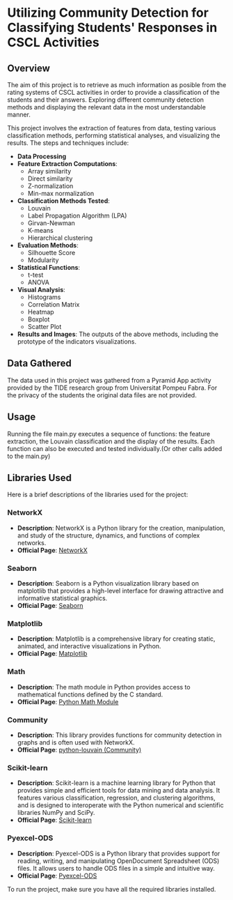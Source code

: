# Utilizing Community Detection for Classifying Students' Responses in CSCL Activities 

## Overview

The aim of this project is to retrieve as much information as posible from the rating systems of CSCL activities in order to provide a classification of the students and their answers.
Exploring different community detection methods and displaying the relevant data in the most understandable manner.

This project involves the extraction of features from data, testing various classification methods, performing statistical analyses, and visualizing the results.
The steps and techniques include:

- **Data Processing**
- **Feature Extraction Computations**:
  - Array similarity
  - Direct similarity
  - Z-normalization
  - Min-max normalization 
- **Classification Methods Tested**:
  - Louvain
  - Label Propagation Algorithm (LPA)
  - Girvan-Newman
  - K-means
  - Hierarchical clustering
- **Evaluation Methods**:
  - Silhouette Score
  - Modularity
- **Statistical Functions**:
  - t-test
  - ANOVA
- **Visual Analysis**:
  - Histograms
  - Correlation Matrix
  - Heatmap
  - Boxplot
  - Scatter Plot
- **Results and Images**: The outputs of the above methods, including the prototype of the indicators visualizations.

## Data Gathered

The data used in this project was gathered from a Pyramid App activity provided by the TIDE research group from Universitat Pompeu Fabra. 
For the privacy of the students the original data files are not provided.

## Usage

Running the file main.py executes a sequence of functions: the feature extraction, the Louvain classification and the display of the results.
Each function can also be executed and tested individually.(Or other calls added to the main.py)

## Libraries Used

Here is a brief descriptions of the libraries used for the project:

### NetworkX
- **Description**: NetworkX is a Python library for the creation, manipulation, and study of the structure, dynamics, and functions of complex networks.
- **Official Page**: [NetworkX](https://networkx.github.io/)

### Seaborn
- **Description**: Seaborn is a Python visualization library based on matplotlib that provides a high-level interface for drawing attractive and informative statistical graphics.
- **Official Page**: [Seaborn](https://seaborn.pydata.org/)

### Matplotlib
- **Description**: Matplotlib is a comprehensive library for creating static, animated, and interactive visualizations in Python.
- **Official Page**: [Matplotlib](https://matplotlib.org/)

### Math
- **Description**: The math module in Python provides access to mathematical functions defined by the C standard.
- **Official Page**: [Python Math Module](https://docs.python.org/3/library/math.html)

### Community
- **Description**: This library provides functions for community detection in graphs and is often used with NetworkX.
- **Official Page**: [python-louvain (Community)](https://python-louvain.readthedocs.io/en/latest/)

### Scikit-learn
- **Description**: Scikit-learn is a machine learning library for Python that provides simple and efficient tools for data mining and data analysis. It features various classification, regression, and clustering algorithms, and is designed to interoperate with the Python numerical and scientific libraries NumPy and SciPy.
- **Official Page**: [Scikit-learn](https://scikit-learn.org/)

### Pyexcel-ODS
- **Description**: Pyexcel-ODS is a Python library that provides support for reading, writing, and manipulating OpenDocument Spreadsheet (ODS) files. It allows users to handle ODS files in a simple and intuitive way.
- **Official Page**: [Pyexcel-ODS](https://pypi.org/project/pyexcel-ods/)

To run the project, make sure you have all the required libraries installed.
